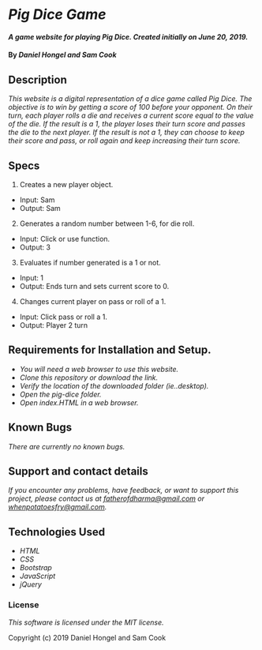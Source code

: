 # _Pig Dice Game_

#### _A game website for playing Pig Dice. Created initially on June 20, 2019._

#### By _**Daniel Hongel and Sam Cook**_

## Description

_This website is a digital representation of a dice game called Pig Dice. The objective is to win by getting a score of 100 before your opponent. On their turn, each player rolls a die and receives a current score equal to the value of the die. If the result is a 1, the player loses their turn score and passes the die to the next player. If the result is not a 1, they can choose to keep their score and pass, or roll again and keep increasing their turn score._

## Specs

1. Creates a new player object.
  *  Input: Sam
  *  Output: Sam

2. Generates a random number between 1-6, for die roll.
  *  Input: Click or use function.
  *  Output: 3

3. Evaluates if number generated is a 1 or not.
  *  Input: 1
  *  Output: Ends turn and sets current score to 0.

4. Changes current player on pass or roll of a 1.
  *  Input:   Click pass or roll a 1.
  *  Output:  Player 2 turn

## Requirements for Installation and Setup.

* _You will need a web browser to use this website._
* _Clone this repository or download the link._
* _Verify the location of the downloaded folder (ie..desktop)._
* _Open the pig-dice folder._
* _Open index.HTML in a web browser._

## Known Bugs

_There are currently no known bugs._

## Support and contact details

_If you encounter any problems, have feedback, or want to support this project, please contact us at fatherofdharma@gmail.com or whenpotatoesfry@gmail.com._

## Technologies Used

* _HTML_
* _CSS_
* _Bootstrap_
* _JavaScript_
* _jQuery_

### License

*This software is licensed under the MIT license.*

Copyright (c) 2019 Daniel Hongel and Sam Cook
